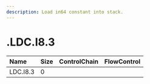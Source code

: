 ```yaml
---
description: Load in64 constant into stack.
---
```


# .LDC.I8.3

| Name | Size | ControlChain | FlowControl |
| :--- | :--- | :--- | :--- |
| LDC.I8.3 | 0 |  |  |
